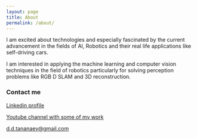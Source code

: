 ```yaml
---
layout: page
title: About
permalink: /about/
---
```

I am excited about technologies and especially fascinated by the current advancement in the fields of AI, Robotics and their real life applications like self-driving cars. 

I am interested in applying the machine learning and computer vision techniques in the field of robotics particularly for solving perception problems like RGB D SLAM and 3D reconstruction.   



### Contact me

[Linkedin profile](https://www.linkedin.com/in/denis-tananaev/)

[Youtube channel with some of my work](https://www.youtube.com/channel/UC6RAWD2yK1fHbjIhTs3oVEw)

[d.d.tananaev@gmail.com](mailto:d.d.tananaev@gmail.com)
